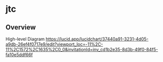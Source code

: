 # jtc

## Overview
High-level Diagram
https://lucid.app/lucidchart/37440a91-3231-4d05-a9db-26ef4f0717e9/edit?viewport_loc=-11%2C-11%2C1572%2C1635%2C0_0&invitationId=inv_cd1b2e35-8d3b-49f0-84f5-fa10e5ddf66f